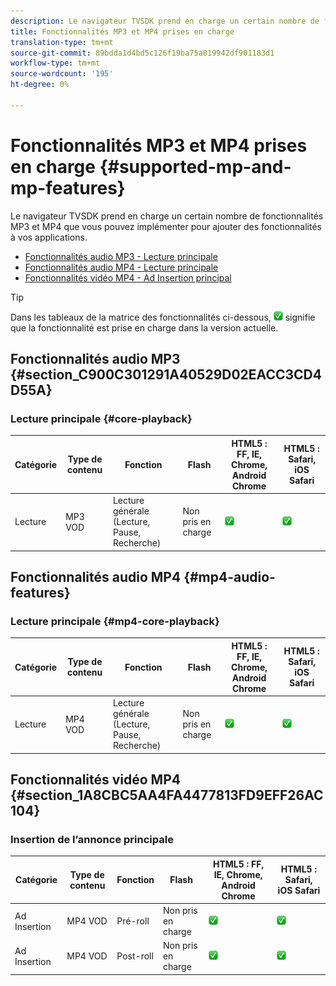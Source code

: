 ```yaml
---
description: Le navigateur TVSDK prend en charge un certain nombre de fonctionnalités MP3 et MP4 que vous pouvez implémenter pour ajouter des fonctionnalités à vos applications.
title: Fonctionnalités MP3 et MP4 prises en charge
translation-type: tm+mt
source-git-commit: 89bdda1d4bd5c126f19ba75a819942df901183d1
workflow-type: tm+mt
source-wordcount: '195'
ht-degree: 0%

---
```



# Fonctionnalités MP3 et MP4 prises en charge {#supported-mp-and-mp-features}

Le navigateur TVSDK prend en charge un certain nombre de fonctionnalités MP3 et MP4 que vous pouvez implémenter pour ajouter des fonctionnalités à vos applications.
* [Fonctionnalités audio MP3 - Lecture principale](#core-playback)
* [Fonctionnalités audio MP4 - Lecture principale](#mp4-audio-features)
* [Fonctionnalités vidéo MP4 - Ad Insertion principal](#section_1A8CBC5AA4FA4477813FD9EFF26AC104)

>[!TIP]
>
>Dans les tableaux de la matrice des fonctionnalités ci-dessous, ![icône prise en charge](assets/supported15.png) signifie que la fonctionnalité est prise en charge dans la version actuelle.

## Fonctionnalités audio MP3 {#section_C900C301291A40529D02EACC3CD4D55A}

### Lecture principale {#core-playback}

| Catégorie | Type de contenu | Fonction | Flash | HTML5 : FF, IE, Chrome, Android Chrome | HTML5 : Safari, iOS Safari |
|--- |--- |--- |--- |--- |--- |
| Lecture | MP3 VOD | Lecture générale (Lecture, Pause, Recherche) | Non pris en charge | ![icône prise en charge](assets/supported15.png) | ![icône prise en charge](assets/supported15.png) |

## Fonctionnalités audio MP4 {#mp4-audio-features}

### Lecture principale {#mp4-core-playback}

| Catégorie | Type de contenu | Fonction | Flash | HTML5 : FF, IE, Chrome, Android Chrome | HTML5 : Safari, iOS Safari |
|--- |--- |--- |--- |--- |--- |
| Lecture | MP4 VOD | Lecture générale (Lecture, Pause, Recherche) | Non pris en charge | ![icône prise en charge](assets/supported15.png) | ![icône prise en charge](assets/supported15.png) |

## Fonctionnalités vidéo MP4 {#section_1A8CBC5AA4FA4477813FD9EFF26AC104}

### Insertion de l’annonce principale

| Catégorie | Type de contenu | Fonction | Flash | HTML5 : FF, IE, Chrome, Android Chrome | HTML5 : Safari, iOS Safari |
|--- |--- |--- |--- |--- |--- |
| Ad Insertion | MP4 VOD | Pré-roll | Non pris en charge | ![icône prise en charge](assets/supported15.png) | ![icône prise en charge](assets/supported15.png) |
| Ad Insertion | MP4 VOD | Post-roll | Non pris en charge | ![icône prise en charge](assets/supported15.png) | ![icône prise en charge](assets/supported15.png) |